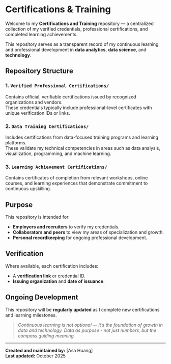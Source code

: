 # Certifications & Training

Welcome to my **Certifications and Training** repository — a centralized collection of my verified credentials, professional certifications, and completed learning achievements.  

This repository serves as a transparent record of my continuous learning and professional development in **data analytics**, **data science**, and **technology**.


## Repository Structure

### 1. `Verified Professional Certifications/`
Contains official, verifiable certifications issued by recognized organizations and vendors.  
These credentials typically include professional-level certificates with unique verification IDs or links.

### 2. `Data Training Certifications/`
Includes certifications from data-focused training programs and learning platforms.  
These validate my technical competencies in areas such as data analysis, visualization, programming, and machine learning.

### 3. `Learning Achievement Certifications/`
Contains certificates of completion from relevant workshops, online courses, and learning experiences that demonstrate commitment to continuous upskilling.


## Purpose
This repository is intended for:
- **Employers and recruiters** to verify my credentials.
- **Collaborators and peers** to view my areas of specialization and growth.
- **Personal recordkeeping** for ongoing professional development.

## Verification
Where available, each certification includes:
- A **verification link** or credential ID.
- **Issuing organization** and **date of issuance**.

## Ongoing Development
This repository will be **regularly updated** as I complete new certifications and learning milestones.  

> _Continuous learning is not optional — it’s the foundation of growth in data and technology._
> _Data as purpose - not just numbers, but the compass guiding meaning._

---

**Created and maintained by:** [Asa Huang]  
**Last updated:** October 2025
